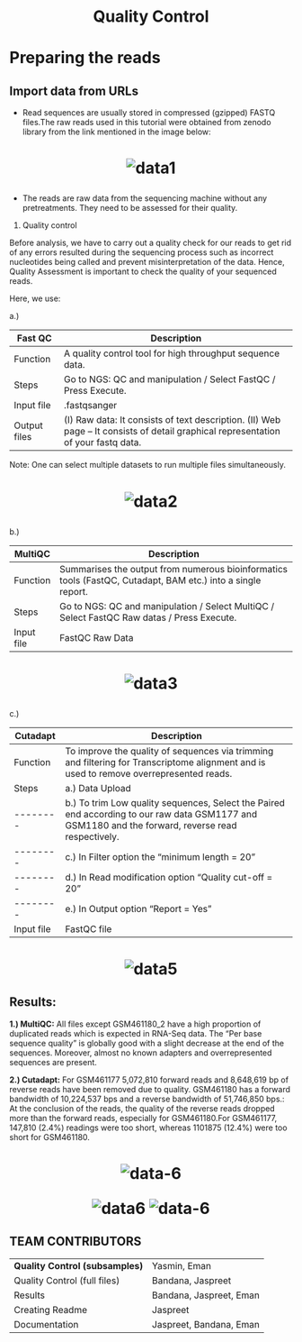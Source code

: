 <h1 align="center"> Quality Control </h1>

# Preparing the reads
## Import data from URLs

- Read sequences are usually stored in compressed (gzipped) FASTQ files.The raw reads used in this tutorial were obtained from zenodo library from the link mentioned in the image below:


<h1 align="center"> 
  
![data1](https://user-images.githubusercontent.com/57266535/130147539-53ee007c-000f-4431-9f98-624d21b70faa.png)
</h1>

- The reads are raw data from the sequencing machine without any pretreatments. They need to be assessed for their quality.

1)	Quality control

Before analysis, we have to carry out a quality check for our reads to get rid of any errors resulted during the sequencing process such as incorrect nucleotides being called and prevent misinterpretation of the data. Hence, Quality Assessment is important to check the quality of your sequenced reads.

Here, we use:

a.) 

| **Fast QC** | Description |
|----------| ----------------------------------------------------------|
| Function | A quality control tool for high throughput sequence data. |
|  Steps | Go to NGS: QC and manipulation / Select FastQC / Press Execute.|
|  Input file| .fastqsanger |
|  Output files | (I) Raw data: It consists of text description. (II) Web page – It consists of detail graphical representation of your fastq data. |

Note: One can select multiple datasets to run multiple files simultaneously.

<h1 align="center"> 
  
![data2](https://user-images.githubusercontent.com/57266535/130148312-ba648c91-1b63-4e58-bc02-37a4b610a474.png)
</h1>

b.)

| **MultiQC** | Description |
|----------| ----------------------------------------------------------|
| Function | Summarises the output from numerous bioinformatics tools (FastQC, Cutadapt, BAM etc.) into a single report. |
|  Steps | Go to NGS: QC and manipulation / Select MultiQC / Select FastQC Raw datas / Press Execute.|
|  Input file| FastQC Raw Data |

<h1 align="center"> 
  
![data3](https://user-images.githubusercontent.com/57266535/130148318-178028ff-fe6b-48f2-bad6-5f4faac486aa.png)
</h1>
c.)

| **Cutadapt** | Description |
|----------| ----------------------------------------------------------|
| Function | To improve the quality of sequences via trimming and filtering for Transcriptome alignment and is used to remove overrepresented reads.
|  Steps | a.) Data Upload |
|--------| b.) To trim Low quality sequences, Select the Paired end according to our raw data GSM1177 and GSM1180 and the forward, reverse read respectively.|
|--------| c.) In Filter option the “minimum length = 20”|
|--------| d.) In Read modification option “Quality cut-off = 20”|
|--------| e.) In Output option “Report = Yes”|
|  Input file| FastQC file |

<h1 align="center"> 
   
![data5](https://user-images.githubusercontent.com/57266535/130148319-2c116dea-c09a-492c-971f-67c6b6d1ff00.png)
</h1>

## Results: 

**1.) MultiQC:** All files except GSM461180_2 have a high proportion of duplicated reads which is expected in RNA-Seq data. The “Per base sequence quality” is globally good with a slight decrease at the end of the sequences. Moreover, almost no known adapters and overrepresented sequences are present.

**2.) Cutadapt:** For GSM461177 5,072,810 forward reads and 8,648,619 bp of reverse reads have been removed due to quality. GSM461180 has a forward bandwidth of 10,224,537 bps and a reverse bandwidth of 51,746,850  bps.: At the conclusion of the reads, the quality of the reverse reads dropped more than the forward reads, especially for GSM461180.For GSM461177, 147,810 (2.4%) readings were too short, whereas 1101875 (12.4%) were too short for GSM461180.

<h1 align="center">   

![data-6](https://user-images.githubusercontent.com/57266535/130150826-e4c48041-8327-47df-a3f8-0a071a2bccf2.png)

![data6](https://user-images.githubusercontent.com/57266535/130153144-3aac5182-a5c5-4dff-8ca2-4644542d84c7.png)
![data-6](https://user-images.githubusercontent.com/57266535/130153081-61cfa7c7-43ac-480e-ad01-299541ae3c8c.png)
</h1>

<h2> TEAM CONTRIBUTORS </h2>
<table>
  <tr>
   <td><strong>Quality Control (subsamples)</strong>
   </td>
   <td>Yasmin, Eman
   </td>
  </tr>
  <tr>
   <td>Quality Control (full files)
   </td>
   <td> Bandana, Jaspreet
   </td>
  </tr>
  <tr>
   <td>Results
   </td>
   <td> Bandana, Jaspreet, Eman
   </td>
  </tr>
  <tr>
   <td>
Creating Readme


   </td>
   <td>Jaspreet
   </td>
  </tr>
  <tr>
   <td>
Documentation


   </td>
   <td>Jaspreet, Bandana, Eman
   </td>
  </tr>
</table>

